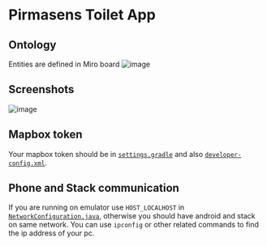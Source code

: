 # Pirmasens Toilet App

## Ontology
Entities are defined in Miro board
![image](https://github.com/cambridge-cares/TheWorldAvatar/assets/115569120/83aa5fc0-6a73-44c5-96cd-60855469aa23)


## Screenshots

![image](https://github.com/cambridge-cares/TheWorldAvatar/assets/115569120/575660d0-183b-4e1a-8ec5-db6ed235efbf)


## Mapbox token

Your mapbox token should be in [`settings.gradle`](./gradle.properties) and also [`developer-config.xml`](./core/utils/src/main/res/values/developer-config.xml). 

## Phone and Stack communication
If you are running on emulator use `HOST_LOCALHOST` in [`NetworkConfiguration.java`](./core/network/src/main/java/uk/ac/cam/cares/jps/network/NetworkConfiguration.java), otherwise you should have android and stack on same network. You can use `ipconfig` or other related commands to find the ip address of your pc.



